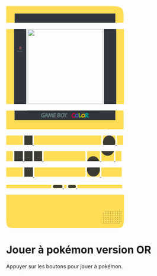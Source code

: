 
<img src="top_953x135.png" width="317" height="45" />
<p float="left">
<img src="topleft_173x547.png" width="54" height="202" />
<img src="http://distil-pkmon.francecentral.azurecontainer.io/?token=sdfsdfsdf" width="202" height="202" onError="https://raw.githubusercontent.com/Distil62/Distil62/main/error_gameboy.webp" />
<img src="topright_173x545.png" width="54" height="202" />
</p>
<img src="middle_952x154.png" width="317" height="51" />
<p float="left">
  <img src="line1_1_150x47.png" width="45" height="25" />
  <a href="http://distil-pkmon.francecentral.azurecontainer.io/press?key=UP">
    <img src="line_1_2_81x74.png" width="22" height="25"/>
  </a>
  <img src="line_1_3_542x74.png" width="182" height="25"/>
  <a href="http://distil-pkmon.francecentral.azurecontainer.io/press?key=A">
    <img src="line_1_4_115x74.png" width="34" height="25"/>
  </a>
  <img src="line_1_5_65x74.png" width="17" height="25"/>
</p>
<p float="left">
  <img src="line_2_1_75x82.png" width="18" height="27" />
  <a href="http://distil-pkmon.francecentral.azurecontainer.io/press?key=LEFT">
  <img src="line_2_2_75x82.png" width="23" height="27" />
  </a>
  <img src="line_2_3_81x82.png" width="22" height="27" />
  <a href="http://distil-pkmon.francecentral.azurecontainer.io/press?key=RIGHT">
    <img src="line_2_4_75x82.png" width="22" height="27" />
  </a>
  <img src="line_2_5_355x82.png" width="113" height="27" />
  <a href="http://distil-pkmon.francecentral.azurecontainer.io/press?key=B">
    <img src="line_2_6B_117x82.png" width="35" height="27" />
  </a>
  <a href="http://distil-pkmon.francecentral.azurecontainer.io/press?key=A">
    <img src="line_2_7A_107x82.png" width="34" height="27" />
  </a>
    <img src="line_2_8_69x82.png" width="16" height="27" />
</p>
<p float="left">
    <img src="line_3_1_150x74.png" width="45" height="25" />
    <a href="http://distil-pkmon.francecentral.azurecontainer.io/press?key=DOWN">
      <img src="line_3_2DOWN_81x74.png" width="23" height="25" />
    </a>
    <img src="line_3_3_429x74.png" width="138" height="25" />
    <a href="http://distil-pkmon.francecentral.azurecontainer.io/press?key=B">
      <img src="line_3_4B_113x74.png" width="35" height="25" />
    </a>
      <img src="line_3_5_180x74.png" width="55" height="25" />
</p>
<p float="left">
  <img src="line_5_1_381x29.png" width="122" height="9" />
    <a href="http://distil-pkmon.francecentral.azurecontainer.io/press?key=SELECT">
      <img src="line_5_2START_79x29.png" width="26" height="9" />
    </a>
  <img src="line_5_3_37x29.png" width="7" height="9" />
    <a href="http://distil-pkmon.francecentral.azurecontainer.io/press?key=START">
      <img src="line_5_4SELECT_79x29.png" width="21" height="9" />
    </a>
  <img src="line_5_5_377x29.png" width="121" height="9" />
</p>
<img src="bottom_953x269.png" width="318" height="90" />


# Jouer à pokémon version OR
Appuyer sur les boutons pour jouer à pokémon.




